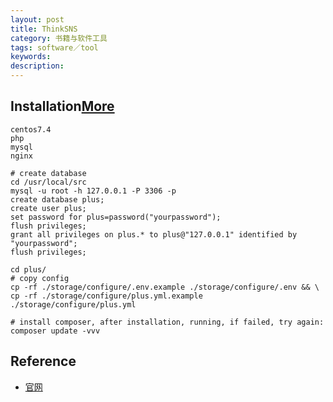 ```yaml
---
layout: post
title: ThinkSNS
category: 书籍与软件工具
tags: software／tool
keywords: 
description: 
---
```



## Installation[More](https://slimkit.github.io/plus/guide/installation/install-plus.html#%E4%B8%8B%E8%BD%BD-plus-%E7%A8%8B%E5%BA%8F)


```requirement
centos7.4
php
mysql
nginx
```

```
# create database
cd /usr/local/src
mysql -u root -h 127.0.0.1 -P 3306 -p
create database plus;
create user plus;
set password for plus=password("yourpassword");
flush privileges;
grant all privileges on plus.* to plus@"127.0.0.1" identified by "yourpassword";
flush privileges;

cd plus/
# copy config
cp -rf ./storage/configure/.env.example ./storage/configure/.env && \
cp -rf ./storage/configure/plus.yml.example ./storage/configure/plus.yml

# install composer, after installation, running, if failed, try again:
composer update -vvv
```

## Reference

* [官网](https://github.com/slimkit/plus)